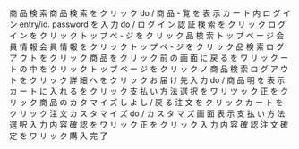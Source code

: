 商 品 検 索 
商 品 検 索 を ク リ ッ ク 
do / 商 品 - 覧 を 表 示 
カ ー ト 内 
ロ グ イ ン 
entry/id. password を 入 力 
do / ロ グ イ ン 認 証 
検 索 を ク リ ッ ク ロ グ イ ン を ク リ ッ ク ト ッ プ ペ - ジ を ク リ ッ ク 品 検 索 
ト ッ プ ペ ー ジ 
会 員 情 報 
会 員 情 報 を ク リ ッ ク 
ト ッ プ ペ - ジ を ク リ ッ ク 品 検 索 
ロ グ ア ウ ト を ク リ ッ ク 
商 品 を ク リ ッ ク 
前 の 画 面 に 戻 る を ワ リ ッ ク 
ー ト の 中 を ク リ ッ ク 
ト ッ プ ペ ー ジ を ク リ ッ ク ノ 商 品 検 索 
ロ グ ア ウ ト を ク リ ッ ク 
詳 細 へ を ク リ ッ ク 
お 届 け 先 入 力 
do / 商 品 明 を 表 示 
カ ー ト に 入 れ る を ク リ ッ ク 
支 払 い 方 法 選 択 を ワ リ ツ ッ ク 
正 を ク リ ッ ク 
商 品 の カ タ マ イ ズ 
し よ し / 戻 る 
注 文 を ク リ ッ ク カ ー ト を ク リ ッ ク 
注 文 
カ ス タ マ イ ズ 
do / カ ス タ マ ズ 画 面 表 示 
支 払 い 方 法 選 呎 
入 力 内 容 確 認 を ワ リ ッ ク 
正 を ク リ ッ ク 
入 力 内 容 確 認 
注 文 確 定 を ワ リ ッ ク 
購 入 完 了 
